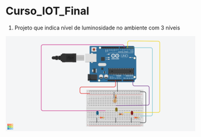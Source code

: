 # Curso_IOT_Final

1) Projeto que indica nível de luminosidade no  ambiente com 3 níveis 
<img src="Cool Esboo.png">

